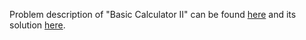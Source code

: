 Problem description of "Basic Calculator II" can be found [here](https://leetcode.com/problems/basic-calculator-ii/) and its solution [here](https://github.com/aurimas13/LeetCode-HR-MAANG/blob/main/LeetCode/Python%20Solutions/Basic%20Calculator%20II/calculate.py).
